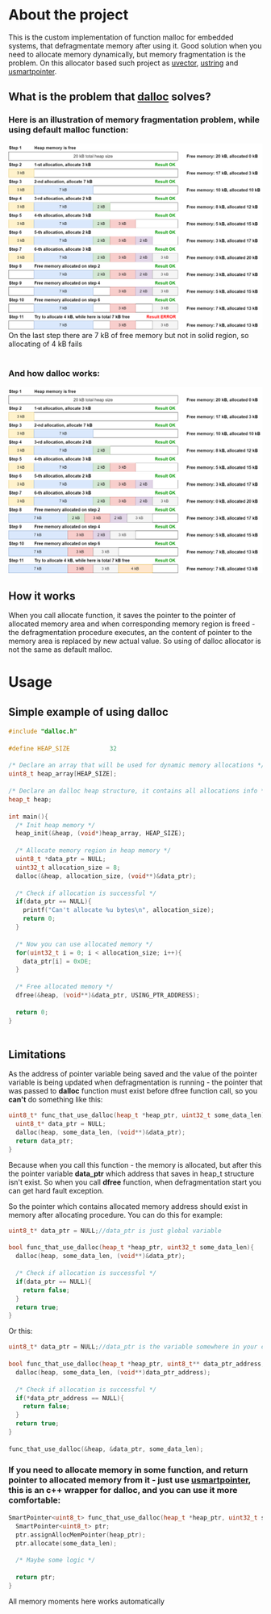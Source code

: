 # About the project
This is the custom implementation of function malloc for embedded systems, that defragmentate memory after using it. Good solution when you need to allocate memory dynamically, but memory fragmentation is the problem. On this allocator based such project as [uvector](https://github.com/SkyEng1neering/uvector), [ustring](https://github.com/SkyEng1neering/ustring) and [usmartpointer](https://github.com/SkyEng1neering/usmartpointer).

## What is the problem that [dalloc](https://github.com/SkyEng1neering/dalloc) solves?
### Here is an illustration of memory fragmentation problem, while using default malloc function:    
![this](https://github.com/SkyEng1neering/files/blob/main/default_malloc.drawio%20(1).png)
On the last step there are 7 kB of free memory but not in solid region, so allocating of 4 kB fails
<br></br>

### And how dalloc works:
![this](https://github.com/SkyEng1neering/files/blob/main/defrag_malloc.drawio.png)

## How it works
When you call allocate function, it saves the pointer to the pointer of allocated memory area and when corresponding memory region is freed - the defragmentation procedure executes, an the content of pointer to the memory area is replaced by new actual value. So using of dalloc allocator is not the same as default malloc.

# Usage
## Simple example of using dalloc
```c++
#include "dalloc.h"

#define HEAP_SIZE			32

/* Declare an array that will be used for dynamic memory allocations */
uint8_t heap_array[HEAP_SIZE];

/* Declare an dalloc heap structure, it contains all allocations info */
heap_t heap;

int main(){
  /* Init heap memory */
  heap_init(&heap, (void*)heap_array, HEAP_SIZE);

  /* Allocate memory region in heap memory */
  uint8_t *data_ptr = NULL;
  uint32_t allocation_size = 8;
  dalloc(&heap, allocation_size, (void**)&data_ptr);

  /* Check if allocation is successful */
  if(data_ptr == NULL){
    printf("Can't allocate %u bytes\n", allocation_size);
    return 0;
  }
 
  /* Now you can use allocated memory */
  for(uint32_t i = 0; i < allocation_size; i++){
    data_ptr[i] = 0xDE;
  }
 
  /* Free allocated memory */
  dfree(&heap, (void**)&data_ptr, USING_PTR_ADDRESS);
 
  return 0;
}  
  
```
## Limitations
As the address of pointer variable being saved and the value of the pointer variable is being updated when defragmentation is running - the pointer that was passed to **dalloc** function must exist before dfree function call, so you **can't** do something like this:

```c++
uint8_t* func_that_use_dalloc(heap_t *heap_ptr, uint32_t some_data_len){
  uint8_t* data_ptr = NULL;
  dalloc(heap, some_data_len, (void**)&data_ptr);
  return data_ptr;
}
```
Because when you call this function - the memory is allocated, but after this the pointer variable **data_ptr** which address that saves in heap_t structure isn't exist. So when you call **dfree** function, when defragmentation start you can get hard fault exception.

So the pointer which contains allocated memory address should exist in memory after allocating procedure. You can do this for example:

```c++
uint8_t* data_ptr = NULL;//data_ptr is just global variable

bool func_that_use_dalloc(heap_t *heap_ptr, uint32_t some_data_len){
  dalloc(heap, some_data_len, (void**)&data_ptr);
  
  /* Check if allocation is successful */
  if(data_ptr == NULL){
    return false;
  }
  return true;
}
```

Or this:

```c++
uint8_t* data_ptr = NULL;//data_ptr is the variable somewhere in your code

bool func_that_use_dalloc(heap_t *heap_ptr, uint8_t** data_ptr_address, uint32_t some_data_len){
  dalloc(heap, some_data_len, (void**)data_ptr_address);
  
  /* Check if allocation is successful */
  if(*data_ptr_address == NULL){
    return false;
  }
  return true;
}

func_that_use_dalloc(&heap, &data_ptr, some_data_len);
```

### If you need to allocate memory in some function, and return pointer to allocated memory from it - just use [usmartpointer](https://github.com/SkyEng1neering/usmartpointer), this is an c++ wrapper for dalloc, and you can use it more comfortable:

```c++
SmartPointer<uint8_t> func_that_use_dalloc(heap_t *heap_ptr, uint32_t some_data_len){
  SmartPointer<uint8_t> ptr;
  ptr.assignAllocMemPointer(heap_ptr);
  ptr.allocate(some_data_len);
  
  /* Maybe some logic */
  
  return ptr;
}
```
All memory moments here works automatically
